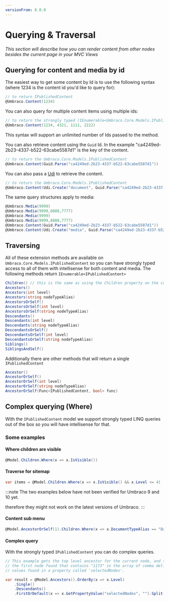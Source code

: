 ```yaml
---
versionFrom: 8.0.0
---
```



# Querying & Traversal

_This section will describe how you can render content from other nodes besides the current page in your MVC Views_

## Querying for content and media by id

The easiest way to get some content by Id is to use the following syntax (where 1234 is the content id you'd like to query for):

```csharp
// to return IPublishedContent
@Umbraco.Content(1234)
```

You can also query for multiple content items using multiple ids:

```csharp
// to return the strongly typed (IEnumerable<Umbraco.Core.Models.IPublishedContent>) collection
@Umbraco.Content(1234, 4321, 1111, 2222)
```

This syntax will support an unlimited number of Ids passed to the method.

You can also retrieve content using the `Guid` Id. In the example "ca4249ed-2b23-4337-b522-63cabe5587d1" is the key of the content.

```csharp
// to return the Umbraco.Core.Models.IPublishedContent
@Umbraco.Content(Guid.Parse("ca4249ed-2b23-4337-b522-63cabe5587d1"))
```

You can also pass a [Udi](../querying/Udi) to retrieve the content.

```csharp
// to return the Umbraco.Core.Models.IPublishedContent
@Umbraco.Content(Udi.Create("document", Guid.Parse("ca4249ed-2b23-4337-b522-63cabe5587d1")))
```
The same query structures apply to media:

```csharp
@Umbraco.Media(9999)
@Umbraco.Media(9999,8888,7777)
@Umbraco.Media(9999)
@Umbraco.Media(9999,8888,7777)
@Umbraco.Content(Guid.Parse("ca4249ed-2b23-4337-b522-63cabe5587d1"))
@Umbraco.Content(Udi.Create("media", Guid.Parse("ca4249ed-2b23-4337-b522-63cabe5587d1")))
```

## Traversing

All of these extension methods are available on `Umbraco.Core.Models.IPublishedContent` so you can have strongly typed access to all of them with intellisense for both content and media. The following methods return `IEnumerable<IPublishedContent>`

```csharp
Children() // this is the same as using the Children property on the content item.
Ancestors()
Ancestors(int level)
Ancestors(string nodeTypeAlias)
AncestorsOrSelf()
AncestorsOrSelf(int level)
AncestorsOrSelf(string nodeTypeAlias)
Descendants()
Descendants(int level)
Descendants(string nodeTypeAlias)
DescendantsOrSelf()
DescendantsOrSelf(int level)
DescendantsOrSelf(string nodeTypeAlias)
Siblings()
SiblingsAndSelf()
```


Additionally there are other methods that will return a single `IPublishedContent`

```csharp
Ancestor()
AncestorOrSelf()
AncestorOrSelf(int level)
AncestorOrSelf(string nodeTypeAlias)
AncestorOrSelf(Func<IPublishedContent, bool> func)
```

## Complex querying (Where)

With the `IPublishedContent` model we support strongly typed LINQ queries out of the box so you will have intellisense for that.

### Some examples

#### Where children are visible

```csharp
@Model.Children.Where(x => x.IsVisible())
```

#### Traverse for sitemap

```csharp
var items = @Model.Children.Where(x => x.IsVisible() && x.Level <= 4)
```
:::note
The two examples below have not been verified for Umbraco 9 and 10 yet.

therefore they might not work on the latest versions of Umbraco.
:::

#### Content sub menu

```csharp
@Model.AncestorOrSelf(1).Children.Where(x => x.DocumentTypeAlias == "DatatypesFolder").First().Children
```

#### Complex query

With the strongly typed `IPublishedContent` you can do complex queries.

```csharp
// This example gets the top level ancestor for the current node, and then gets
// the first node found that contains "1173" in the array of comma delimited
// values found in a property called 'selectedNodes'.

var result = @Model.Ancestors().OrderBy(x => x.Level)
    .Single()
    .Descendants()
    .FirstOrDefault(x => x.GetPropertyValue("selectedNodes", "").Split(',').Contains("1173"));
```
